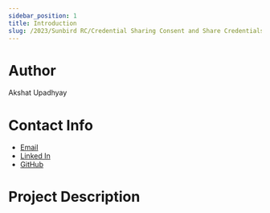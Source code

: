 ```yaml
---
sidebar_position: 1
title: Introduction
slug: /2023/Sunbird RC/Credential Sharing Consent and Share Credentials
---
```


# Author

Akshat Upadhyay

# Contact Info

-   [Email](mailto:akchatasr@gmail.com)
-   [Linked In](https://www.linkedin.com/in/upadhyay-akshat/)
-   [GitHub](https://github.com/ak-ironix)

# Project Description
